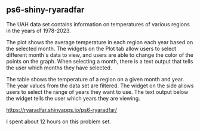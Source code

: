 ## ps6-shiny-ryaradfar

The UAH data set contains information on temperatures of various regions in the years of 1978-2023.


The plot shows the average temperature in each region each year based on the selected month.
The widgets on the Plot tab allow users to select different month`s data to view, and users are able to change
the color of the points on the graph. When selecting a month, there is a text output that tells the user which
months they have selected.

The table shows the temperature of a region on a given month and year. The year values from the data set
are filtered. The widget on the side allows users to select the range of years they want to use.
The text output below the widget tells the user which years they are viewing. 


https://ryaradfar.shinyapps.io/ps6-ryaradfar/

I spent about 12 hours on this problem set.